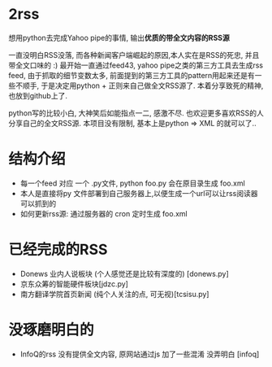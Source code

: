 # 2rss
想用python去完成Yahoo pipe的事情, 输出**优质的带全文内容的RSS源**

一直没明白RSS没落, 而各种新闻客户端崛起的原因,本人实在是RSS的死忠, 并且带全文口味的 :) 最开始一直通过feed43, yahoo pipe之类的第三方工具去生成rss feed, 由于抓取的细节变数太多, 前面提到的第三方工具的pattern用起来还是有一些不顺手, 于是决定用python + 正则来自己做全文RSS源了. 本着分享致死的精神, 也放到github上了.

python写的比较小白, 大神笑后如能指点一二, 感激不尽. 也欢迎更多喜欢RSS的人分享自己的全文RSS源. 本项目没有限制, 基本上是python => XML 的就可以了.. 


# 结构介绍
- 每一个feed 对应 一个 .py文件, python foo.py 会在原目录生成 foo.xml
- 本人是直接将py 文件部署到自己服务器上,以便生成一个url可以让rss阅读器可以抓到的
- 如何更新rss源: 通过服务器的 cron 定时生成 foo.xml

# 已经完成的RSS
- Donews 业内人说板块 (个人感觉还是比较有深度的) [donews.py]
- 京东众筹的智能硬件板块[jdzc.py]
- 南方翻译学院首页新闻 (纯个人关注的点, 可无视)[tcsisu.py]


# 没琢磨明白的
- InfoQ的rss 没有提供全文内容, 原网站通过js 加了一些混淆 没弄明白 [infoq]
